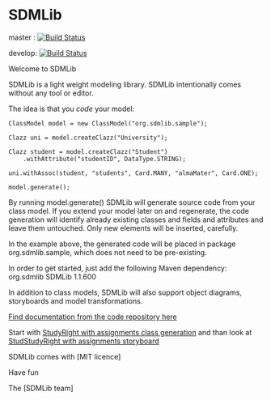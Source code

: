 SDMLib
======

master : [![Build Status](https://travis-ci.org/fujaba/SDMLib.svg?branch=master)](https://travis-ci.org/fujaba/SDMLib)

develop: [![Build Status](https://travis-ci.org/fujaba/SDMLib.svg?branch=develop)](https://travis-ci.org/fujaba/SDMLib)

Welcome to SDMLib

SDMLib is a light weight modeling library. SDMLib intentionally comes without any tool or editor. 

The idea is that you _code_ your model: 

    ClassModel model = new ClassModel("org.sdmlib.sample");

    Clazz uni = model.createClazz("University");

    Clazz student = model.createClazz("Student")
        .withAttribute("studentID", DataType.STRING);

    uni.withAssoc(student, "students", Card.MANY, "almaMater", Card.ONE);

    model.generate();

By running model.generate() SDMLib will generate source code from your class model. 
If you extend your model later on and regenerate, the code generation will identify 
already existing classes and fields and attributes and leave them untouched. Only new 
elements will be inserted, carefully. 

In the example above, the generated code will be placed in package org.sdmlib.sample, which does not need to be pre-existing.

In order to get started, just add the following Maven dependency:
        <dependency>
            <groupId>org.sdmlib</groupId>
            <artifactId>SDMLib</artifactId>
            <version>1.1.600</version>
        </dependency>

In addition to class models, SDMLib will also support object diagrams, storyboards and model transformations. 

[Find documentation from the code repository here](https://rawgit.com/fujaba/SDMLib/master/doc/index.html)

Start with [StudyRight with assignments class generation](https://rawgit.com/fujaba/SDMLib/master/doc/StudyRight%20with%20assignments%20class%20generation.html)
and than look at [StudStudyRight with assignments storyboard](https://rawgit.com/fujaba/SDMLib/master/doc/StudyRight%20with%20assignments%20storyboard.html)

SDMLib comes with [MIT licence]

Have fun 

The [SDMLib team]
